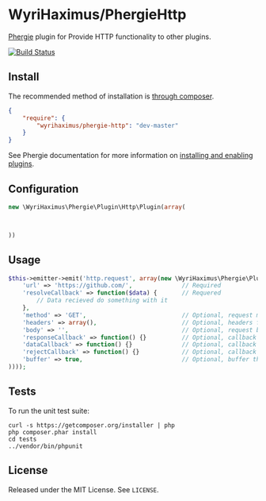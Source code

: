 # WyriHaximus/PhergieHttp

[Phergie](http://github.com/phergie/phergie-irc-bot-react/) plugin for Provide HTTP functionality to other plugins.

[![Build Status](https://secure.travis-ci.org/WyriHaximus/PhergieHttp.png?branch=master)](http://travis-ci.org/WyriHaximus/PhergieHttp)

## Install

The recommended method of installation is [through composer](http://getcomposer.org).

```JSON
{
    "require": {
        "wyrihaximus/phergie-http": "dev-master"
    }
}
```

See Phergie documentation for more information on
[installing and enabling plugins](https://github.com/phergie/phergie-irc-bot-react/wiki/Usage#plugins).

## Configuration

```php
new \WyriHaximus\Phergie\Plugin\Http\Plugin(array(



))
```

## Usage

```php
$this->emitter->emit('http.request', array(new \WyriHaximus\Phergie\Plugin\Http\Request(array(
    'url' => 'https://github.com/',              // Required
    'resolveCallback' => function($data) {       // Requered
        // Data recieved do something with it
    },
    'method' => 'GET',                           // Optional, request method
    'headers' => array(),                        // Optional, headers for the request
    'body' => '',                                // Optional, request body to write after the headers
    'responseCallback' => function() {}          // Optional, callback that triggers with the response headers
    'dataCallback' => function() {}              // Optional, callback that triggers for each chunk of incoming data
    'rejectCallback' => function() {}            // Optional, callback that gets triggered on connection errors
    'buffer' => true,                            // Optional, buffer the incoming requested file data and when completed pass it to resolveCallback. Set to false to disable that.
))));
```

## Tests

To run the unit test suite:

```
curl -s https://getcomposer.org/installer | php
php composer.phar install
cd tests
../vendor/bin/phpunit
```

## License

Released under the MIT License. See `LICENSE`.
